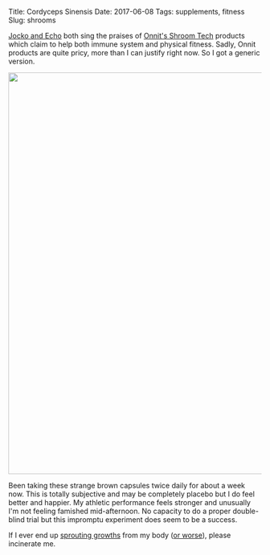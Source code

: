 Title: Cordyceps Sinensis
Date: 2017-06-08
Tags: supplements, fitness
Slug: shrooms

[Jocko and Echo](http://jockopodcast2.com/) both sing the praises of [Onnit's Shroom Tech](https://www.onnit.com/shroomtech-immune/) products which claim to help both immune system and physical fitness. Sadly, Onnit products are quite pricy, more than I can justify right now. So I got a generic version.

<img class="align-center" src="/images/2017-06-08 shrooms.jpg" width=800 />

Been taking these strange brown capsules twice daily for about a week now. This is totally subjective and may be completely placebo but I do feel better and happier. My athletic performance feels stronger and unusually I'm not feeling famished mid-afternoon. No capacity to do a proper double-blind trial but this impromptu experiment does seem to be a success.

If I ever end up [sprouting growths](https://www.youtube.com/watch?v=XuKjBIBBAL8) from my body ([or worse](https://en.wikipedia.org/wiki/The_Last_of_Us)), please incinerate me.